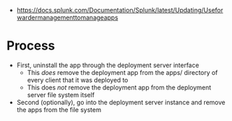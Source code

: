 - https://docs.splunk.com/Documentation/Splunk/latest/Updating/Useforwardermanagementtomanageapps
# Process
- First, uninstall the app through the deployment server interface
  - This _does_ remove the deployment app from the apps/ directory of every client that it was deployed to
  - This does _not_ remove the deployment app from the deployment server file system itself
- Second (optionally), go into the deployment server instance and remove the apps from the file system